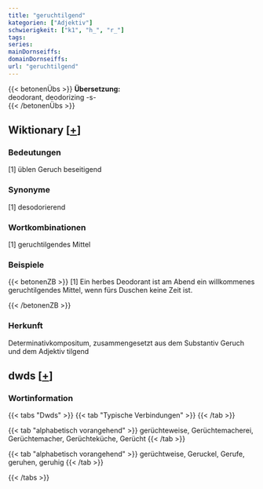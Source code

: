 ```yaml
---
title: "geruchtilgend"
kategorien: ["Adjektiv"]
schwierigkeit: ["k1", "h_", "r_"]
tags:
series:
mainDornseiffs:
domainDornseiffs:
url: "geruchtilgend"
---
```


{{< betonenÜbs >}}
**Übersetzung:**  
deodorant, deodorizing -s-  
{{< /betonenÜbs >}}

## Wiktionary [[+](https://de.wiktionary.org/wiki/geruchtilgend)]

### Bedeutungen
[1] üblen Geruch beseitigend  

### Synonyme
[1] desodorierend  

### Wortkombinationen
[1] geruchtilgendes Mittel  

### Beispiele
{{< betonenZB >}}
[1] Ein herbes Deodorant ist am Abend ein willkommenes geruchtilgendes Mittel, wenn fürs Duschen keine Zeit ist.  

{{< /betonenZB >}}
### Herkunft
Determinativkompositum, zusammengesetzt aus dem Substantiv Geruch und dem Adjektiv tilgend  



## dwds [[+](https://www.dwds.de/wb/geruchtilgend)]

### Wortinformation
{{< tabs "Dwds" >}}
{{< tab "Typische Verbindungen" >}}
{{< /tab >}}

{{< tab "alphabetisch vorangehend" >}}
gerüchteweise, Gerüchtemacherei, Gerüchtemacher, Gerüchteküche, Gerücht
{{< /tab >}}

{{< tab "alphabetisch vorangehend" >}}
gerüchtweise, Geruckel, Gerufe, geruhen, geruhig
{{< /tab >}}

{{< /tabs >}}

